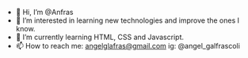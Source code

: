 - 👋 Hi, I’m @Anfras
- 👀 I’m interested in learning new technologies and improve the ones I know.
- 🌱 I’m currently learning HTML, CSS and Javascript.
- 📫 How to reach me: angelglafras@gmail.com  ig: @angel_galfrascoli
